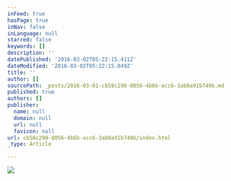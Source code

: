 ```yaml
---
inFeed: true
hasPage: true
inNav: false
inLanguage: null
starred: false
keywords: []
description: ''
datePublished: '2016-03-02T05:22:15.411Z'
dateModified: '2016-03-02T05:22:15.049Z'
title: ''
author: []
sourcePath: _posts/2016-03-01-cb58c290-8056-4b6b-acc6-3ab0a91b740b.md
published: true
authors: []
publisher:
  name: null
  domain: null
  url: null
  favicon: null
url: cb58c290-8056-4b6b-acc6-3ab0a91b740b/index.html
_type: Article

---
```

![](https://s3-us-west-2.amazonaws.com/the-grid-img/p/bc9d4f7d8a63d63beb9b978dcf2a5bf338d12a46.jpg)